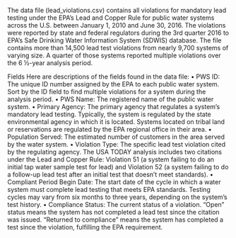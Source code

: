 The data file (lead_violations.csv) contains all violations for mandatory lead testing under the EPA’s Lead and Copper Rule for public water systems across the U.S. between January 1, 2010 and June 30, 2016. The violations were reported by state and federal regulators during the 3rd quarter 2016 to EPA’s Safe Drinking Water Information System (SDWIS) database. The file contains more than 14,500 lead test violations from nearly 9,700 systems of varying size. A quarter of those systems reported multiple violations over the 6 ½-year analysis period. 

Fields
Here are descriptions of the fields found in the data file:
•	PWS ID: The unique ID number assigned by the EPA to each public water system. Sort by the ID field to find multiple violations for a system during the analysis period. 
•	PWS Name: The registered name of the public water system.
•	Primary Agency: The primary agency that regulates a system’s mandatory lead testing. Typically, the system is regulated by the state environmental agency in which it is located. Systems located on tribal land or reservations are regulated by the EPA regional office in their area.
•	Population Served: The estimated number of customers in the area served by the water system.
•	Violation Type: The specific lead test violation cited by the regulating agency. The USA TODAY analysis includes two citations under the Lead and Copper Rule: Violation 51 (a system failing to do an initial tap water sample test for lead) and Violation 52 (a system failing to do a follow-up lead test after an initial test that doesn’t meet standards). 
•	Compliant Period Begin Date: The start date of the cycle in which a water system must complete lead testing that meets EPA standards. Testing cycles may vary from six months to three years, depending on the system’s test history. 
•	Compliance Status: The current status of a violation. “Open” status means the system has not completed a lead test since the citation was issued. “Returned to compliance” means the system has completed a test since the violation, fulfilling the EPA requirement.
